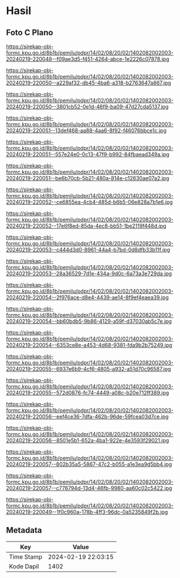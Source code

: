# Hasil

## Foto C Plano

https://sirekap-obj-formc.kpu.go.id/8b1b/pemilu/pdpr/14/02/08/20/02/1402082002003-20240219-220048--f09ae3d5-f451-4264-abce-1e2226c07878.jpg

https://sirekap-obj-formc.kpu.go.id/8b1b/pemilu/pdpr/14/02/08/20/02/1402082002003-20240219-220050--a229af32-db45-4ba6-a318-b2763647a867.jpg

https://sirekap-obj-formc.kpu.go.id/8b1b/pemilu/pdpr/14/02/08/20/02/1402082002003-20240219-220050--3801cb52-0e1d-46f9-ba09-47d27cda5137.jpg

https://sirekap-obj-formc.kpu.go.id/8b1b/pemilu/pdpr/14/02/08/20/02/1402082002003-20240219-220051--13def468-aa88-4aa6-8f92-f46076bbce1c.jpg

https://sirekap-obj-formc.kpu.go.id/8b1b/pemilu/pdpr/14/02/08/20/02/1402082002003-20240219-220051--557e24e0-0c13-47f9-b992-84fbaead349a.jpg

https://sirekap-obj-formc.kpu.go.id/8b1b/pemilu/pdpr/14/02/08/20/02/1402082002003-20240219-220051--be6b70cb-5b21-480a-814e-c12630ae07a2.jpg

https://sirekap-obj-formc.kpu.go.id/8b1b/pemilu/pdpr/14/02/08/20/02/1402082002003-20240219-220052--ce6855ea-4cb4-485d-b6b5-06e828a7b1e6.jpg

https://sirekap-obj-formc.kpu.go.id/8b1b/pemilu/pdpr/14/02/08/20/02/1402082002003-20240219-220052--17e6f8ed-85da-4ec8-bb51-1be2119f448d.jpg

https://sirekap-obj-formc.kpu.go.id/8b1b/pemilu/pdpr/14/02/08/20/02/1402082002003-20240219-220053--c444d3d0-8961-44a4-b7bd-0d8dfb33b11f.jpg

https://sirekap-obj-formc.kpu.go.id/8b1b/pemilu/pdpr/14/02/08/20/02/1402082002003-20240219-220053--28a36529-7d1e-434a-9d0c-6a73a3e729da.jpg

https://sirekap-obj-formc.kpu.go.id/8b1b/pemilu/pdpr/14/02/08/20/02/1402082002003-20240219-220054--2f976ace-d8e4-4439-ae14-8f9ef4eaea39.jpg

https://sirekap-obj-formc.kpu.go.id/8b1b/pemilu/pdpr/14/02/08/20/02/1402082002003-20240219-220054--bb60bdb5-9b86-4129-a59f-d37030ab5c7e.jpg

https://sirekap-obj-formc.kpu.go.id/8b1b/pemilu/pdpr/14/02/08/20/02/1402082002003-20240219-220054--6353ce8e-a453-4d68-9381-fda9b2b75249.jpg

https://sirekap-obj-formc.kpu.go.id/8b1b/pemilu/pdpr/14/02/08/20/02/1402082002003-20240219-220055--6937e6b9-4cf6-4805-a932-a51d70c96587.jpg

https://sirekap-obj-formc.kpu.go.id/8b1b/pemilu/pdpr/14/02/08/20/02/1402082002003-20240219-220055--572d0876-fc74-4449-a08c-b20e712ff389.jpg

https://sirekap-obj-formc.kpu.go.id/8b1b/pemilu/pdpr/14/02/08/20/02/1402082002003-20240219-220056--eef4ce36-7dfa-462b-96de-59fcea03d7ce.jpg

https://sirekap-obj-formc.kpu.go.id/8b1b/pemilu/pdpr/14/02/08/20/02/1402082002003-20240219-220056--8501e5b1-652a-4ba1-922e-4e3593f29021.jpg

https://sirekap-obj-formc.kpu.go.id/8b1b/pemilu/pdpr/14/02/08/20/02/1402082002003-20240219-220057--802b35a5-5867-47c2-b055-a1e3ea9d5bb4.jpg

https://sirekap-obj-formc.kpu.go.id/8b1b/pemilu/pdpr/14/02/08/20/02/1402082002003-20240219-220057--c776794d-13d4-46fb-9980-aa60c02c5422.jpg

https://sirekap-obj-formc.kpu.go.id/8b1b/pemilu/pdpr/14/02/08/20/02/1402082002003-20240219-220049--1f0c960a-178b-4ff3-96dc-0a5235849f2b.jpg


## Metadata

| Key        | Value               |
| ---------- | ------------------- |
| Time Stamp | 2024-02-19 22:03:15 |
| Kode Dapil | 1402                |



